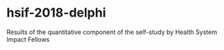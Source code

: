 # hsif-2018-delphi
Results of the quantitative component of the self-study by Health System Impact Fellows
